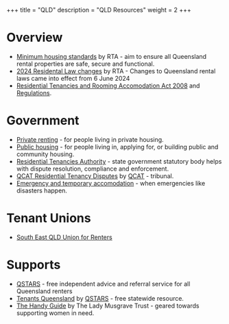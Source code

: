 +++
title = "QLD"
description = "QLD Resources"
weight = 2
+++

# Overview

- [Minimum housing standards](https://www.rta.qld.gov.au/forms-resources/rental-law-changes/minimum-housing-standards) by RTA - aim to ensure all Queensland rental properties are safe, secure and functional.
- [2024 Residental Law changes](https://www.rta.qld.gov.au/rental-law-changes) by RTA - Changes to Queensland rental laws came into effect from 6 June 2024
- [Residential Tenancies and Rooming Accomodation Act 2008](https://www.legislation.qld.gov.au/view/pdf/inforce/current/act-2008-073) and [Regulations](https://www.legislation.qld.gov.au/view/pdf/inforce/current/sl-2009-0074).

# Government

- [Private renting](https://www.qld.gov.au/housing/renting) - for people living in private housing.
- [Public housing](https://www.qld.gov.au/housing/public-community-housing) - for people living in, applying for, or building public and community housing.
- [Residential Tenancies Authority](https://www.rta.qld.gov.au/) - state government statutory body helps with dispute resolution, compliance and enforcement.
- [QCAT Residential Tenancy Disputes](https://www.qcat.qld.gov.au/case-types/residential-tenancy-dispute-process) by [QCAT](https://www.qcat.qld.gov.au) - tribunal.
- [Emergency and temporary accomodation](https://www.qld.gov.au/housing/emergency-temporary-accommodation) - when emergencies like disasters happen.

# Tenant Unions

- [South East QLD Union for Renters](https://sequr.org/)

# Supports

- [QSTARS](https://qstars.org.au/) - free independent advice and referral service for all Queensland renters
- [Tenants Queensland](https://tenantsqld.org.au/) by [QSTARS](https://qstars.org.au/) - free statewide resource.
- [The Handy Guide](https://thehandyguide.com.au/) by The Lady Musgrave Trust - geared towards supporting women in need.